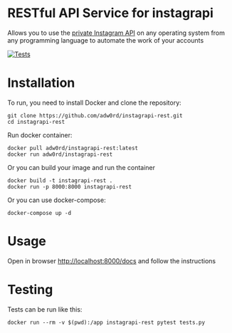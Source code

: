 # RESTful API Service for instagrapi

Allows you to use the [private Instagram API](https://github.com/adw0rd/instagrapi) on any operating system from any programming language to automate the work of your accounts

[![Tests](https://github.com/adw0rd/instagrapi-rest/actions/workflows/tests.yml/badge.svg?branch=main)](https://github.com/adw0rd/instagrapi-rest/actions/workflows/tests.yml)

# Installation

To run, you need to install Docker and clone the repository:
```
git clone https://github.com/adw0rd/instagrapi-rest.git
cd instagrapi-rest
```

Run docker container:
```
docker pull adw0rd/instagrapi-rest:latest
docker run adw0rd/instagrapi-rest
```

Or you can build your image and run the container
```
docker build -t instagrapi-rest .
docker run -p 8000:8000 instagrapi-rest
```

Or you can use docker-compose:
```
docker-compose up -d
```

# Usage

Open in browser [http://localhost:8000/docs](http://localhost:8000/docs) and follow the instructions

# Testing

Tests can be run like this:

`docker run --rm -v $(pwd):/app instagrapi-rest pytest tests.py`
